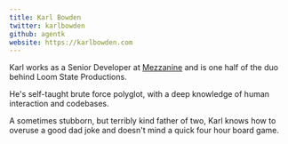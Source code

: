 ```yaml
---
title: Karl Bowden
twitter: karlbowden
github: agentk
website: https://karlbowden.com
---
```


Karl works as a Senior Developer at [Mezzanine](http://mezzanine.co) and is one half of the duo behind Loom State Productions.

He's self-taught brute force polyglot, with a deep knowledge of human interaction and codebases.

A sometimes stubborn, but terribly kind father of two, Karl knows how to overuse a good dad joke and doesn't mind a quick four hour board game.
